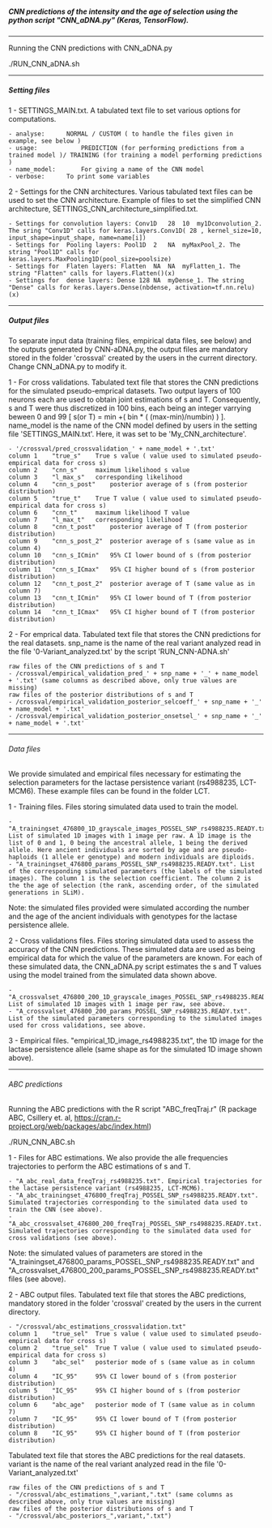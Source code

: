 
##### CNN predictions of the intensity and the age of selection using the python script "CNN_aDNA.py" (Keras, TensorFlow).
-------------

Running the CNN predictions with CNN_aDNA.py

./RUN_CNN_aDNA.sh

------


##### Setting files

1 - SETTINGS_MAIN.txt.
A tabulated text file to set various options for computations. 

	- analyse:		NORMAL / CUSTOM ( to handle the files given in example, see below )
	- usage:			PREDICTION (for performing predictions from a trained model )/ TRAINING (for training a model performing predictions )
	- name_model:		For giving a name of the CNN model
	- verbose:		To print some variables


2 - Settings for the CNN architectures.
Various tabulated text files can be used to set the CNN architecture. Example of files to set the simplified CNN architecture, SETTINGS_CNN_architecture_simplified.txt.

	- Settings for convolution layers: Conv1D	28	10	my1Dconvolution_2. The sring "Conv1D" calls for	keras.layers.Conv1D( 28 , kernel_size=10, input_shape=input_shape, name=name[i])
	- Settings for  Pooling layers: Pool1D	2	NA	myMaxPool_2. The string "Pool1D" calls for	keras.layers.MaxPooling1D(pool_size=poolsize)
	- Settings for  Flaten layers: Flatten	NA	NA	myFlatten_1. The string "Flatten" calls for	layers.Flatten()(x)
	- Settings for  dense layers: Dense	128	NA	myDense_1. The string "Dense" calls for	keras.layers.Dense(nbdense, activation=tf.nn.relu)(x)

-----

##### Output files
To separate input data (training files, empirical data files, see below) and the outputs generated by CNN-aDNA.py, the output files are mandatory stored in the folder 'crossval' created by the users in the current directory.
Change CNN_aDNA.py to modify it.

1 - For cross validations.
Tabulated text file that stores the CNN predictions for the simulated pseudo-emprical datasets. Two output layers of 100 neurons each are used to obtain joint estimations of s and T. Consequently, s and T were thus discretized in 100 bins, each being an integer varrying beween 0 and 99 [ s(or T)    = min +( bin * ( (max-min)/numbin) ) ].
name_model is the name of the CNN model defined by users in the setting file 'SETTINGS_MAIN.txt'. Here, it was set to be 'My_CNN_architecture'.

	- '/crossval/pred_crossvalidation_' + name_model + '.txt'
	column 1	"true_s"	True s value ( value used to simulated pseudo-empirical data for cross s)
	column 2	"cnn_s"		maximum likelihood s value
	column 3	"l_max_s"	corresponding likelihood 
	column 4	"cnn_s_post"	posterior average of s (from posterior distribution)
	column 5	"true_t"	True T value ( value used to simulated pseudo-empirical data for cross s)		
	column 6	"cnn_t"		maximum likelihood T value		
	column 7	"l_max_t"	corresponding likelihood 	
	column 8	"cnn_t_post"	posterior average of T (from posterior distribution)
	column 9	"cnn_s_post_2"	posterior average of s (same value as in column 4)
	column 10	"cnn_s_ICmin"	95% CI lower bound of s (from posterior distribution)
	column 11	"cnn_s_ICmax"	95% CI higher bound of s (from posterior distribution)
	column 12	"cnn_t_post_2"	posterior average of T (same value as in column 7)	
	column 13	"cnn_t_ICmin"	95% CI lower bound of T (from posterior distribution)
	column 14	"cnn_t_ICmax"	95% CI higher bound of T (from posterior distribution)


2 - For emprical data.
Tabulated text file that stores the CNN predictions for the real datasets.
snp_name is the name of the real variant analyzed read in the file '0-Variant_analyzed.txt' by the script 'RUN_CNN-ADNA.sh'

	raw files of the CNN predictions of s and T
	- /crossval/empirical_validation_pred_' + snp_name + '_' + name_model + '.txt' (same columns as described above, only true values are missing)
	raw files of the posterior distributions of s and T
	- /crossval/empirical_validation_posterior_selcoeff_' + snp_name + '_' + name_model + '.txt'
	- /crossval/empirical_validation_posterior_onsetsel_' + snp_name + '_' + name_model + '.txt'
	


-----


###### Data files 
We provide simulated and empirical files necessary for estimating the selection parameters for the lactase persistence variant (rs4988235, LCT-MCM6). These example files can be found in the folder LCT.

1 - Training files.
Files storing simulated data used to train the model.

	- "A_trainingset_476800_1D_grayscale_images_POSSEL_SNP_rs4988235.READY.txt". List of simulated 1D images with 1 image per raw. A 1D image is the list of 0 and 1, 0 being the ancestral allele, 1 being the derived allele. Here ancient individuals are sorted by age and are pseudo-haploids (1 allele er genotype) and modern individuals are diploids. 
	- "A_trainingset_476800_params_POSSEL_SNP_rs4988235.READY.txt". List of the corresponding simulated parameters (the labels of the simulated images). The column 1 is the selection coefficient. The column 2 is the the age of selection (the rank, ascending order, of the simulated generations in SLiM).

Note: the simulated files provided were simulated according the number and the age of the ancient individuals with genotypes for the lactase persistence allele.

2 - Cross validations files.
Files storing simulated data used to assess the accuracy of the CNN predictions. These simulated data are used as being empirical data for which the value of the parameters are known. For each of these simulated data, the CNN_aDNA.py script estimates the s and T values using the model trained from the simulated data shown above.

	- "A_crossvalset_476800_200_1D_grayscale_images_POSSEL_SNP_rs4988235.READY.txt". List of simulated 1D images with 1 image per raw, see above.
	- "A_crossvalset_476800_200_params_POSSEL_SNP_rs4988235.READY.txt". List of the simulated parameters corresponding to the simulated images used for cross validations, see above.

3 - Empirical files.
"empirical_1D_image_rs4988235.txt", the 1D image for the lactase persistence allele (same shape as for the simulated 1D image shown above).

--------------


###### ABC predictions

Running the ABC predictions with the R script "ABC_freqTraj.r" (R package ABC, Csillery et. al, https://cran.r-project.org/web/packages/abc/index.html)

./RUN_CNN_ABC.sh

1 - Files for ABC estimations.
We also provide the alle frequencies trajectories to perform the ABC estimations of s and T.

	- "A_abc_real_data_freqTraj_rs4988235.txt". Empirical trajectories for the lactase persistence variant (rs4988235, LCT-MCM6).
	- "A_abc_trainingset_476800_freqTraj_POSSEL_SNP_rs4988235.READY.txt". Simulated trajectories corresponding to the simulated data used to train the CNN (see above).
	- "A_abc_crossvalset_476800_200_freqTraj_POSSEL_SNP_rs4988235.READY.txt. Simulated trajectories corresponding to the simulated data used for cross validations (see above).
 
Note: the simulated values of parameters are stored in the "A_trainingset_476800_params_POSSEL_SNP_rs4988235.READY.txt" and "A_crossvalset_476800_200_params_POSSEL_SNP_rs4988235.READY.txt" files (see above).

2 - ABC output files.
Tabulated text file that stores the ABC predictions, mandatory stored in the folder 'crossval' created by the users in the current directory.

	- "/crossval/abc_estimations_crossvalidation.txt" 
	column 1	"true_sel"	True s value ( value used to simulated pseudo-empirical data for cross s)
	column 2	"true_sel"	True T value ( value used to simulated pseudo-empirical data for cross s)	
	column 3	"abc_sel"	posterior mode of s (same value as in column 4)
	column 4	"IC_95"		95% CI lower bound of s (from posterior distribution)
	column 5	"IC_95"		95% CI higher bound of s (from posterior distribution)
	column 6	"abc_age"	posterior mode of T (same value as in column 7)	
	column 7	"IC_95"		95% CI lower bound of T (from posterior distribution)
	column 8	"IC_95"		95% CI higher bound of T (from posterior distribution)

Tabulated text file that stores the ABC predictions for the real datasets.
variant is the name of the real variant analyzed read in the file '0-Variant_analyzed.txt'

	raw files of the CNN predictions of s and T
	- "/crossval/abc_estimations_",variant,".txt" (same columns as described above, only true values are missing)
	raw files of the posterior distributions of s and T
	- "/crossval/abc_posteriors_",variant,".txt")
	









